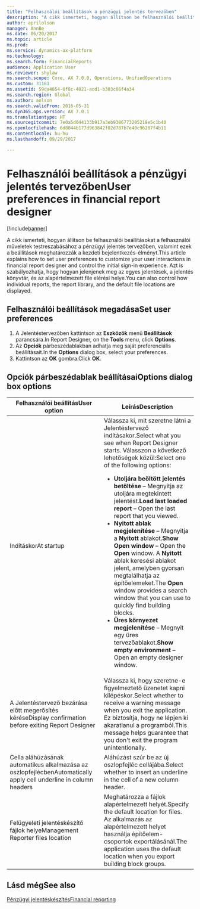 ```yaml
---
title: "Felhasználói beállítások a pénzügyi jelentés tervezőben"
description: "A cikk ismerteti, hogyan állítson be felhasználói beállításokat a felhasználói műveletek testreszabásához a pénzügyi jelentés tervezőben, valamint ezek a beállítások meghatározzák a kezdeti bejelentkezés-élményt. Azt is szabályozhatja, hogy hogyan jelenjenek meg az egyes jelentések, a jelentés könyvtár, és az alapértelmezett file elérési helye."
author: aprilolson
manager: AnnBe
ms.date: 06/20/2017
ms.topic: article
ms.prod: 
ms.service: dynamics-ax-platform
ms.technology: 
ms.search.form: FinancialReports
audience: Application User
ms.reviewer: shylaw
ms.search.scope: Core, AX 7.0.0, Operations, UnifiedOperations
ms.custom: 31161
ms.assetid: 59da4854-0f8c-4021-acd1-b303c06f4a34
ms.search.region: Global
ms.author: aolson
ms.search.validFrom: 2016-05-31
ms.dyn365.ops.version: AX 7.0.1
ms.translationtype: HT
ms.sourcegitcommit: 7e0a5d044133b917a3eb9386773205218e5c1b40
ms.openlocfilehash: 6d8044b177d963842f02d787b7e40c96287f4b11
ms.contentlocale: hu-hu
ms.lasthandoff: 09/29/2017

---
```


# <a name="user-preferences-in-financial-report-designer"></a><span data-ttu-id="3ffe7-104">Felhasználói beállítások a pénzügyi jelentés tervezőben</span><span class="sxs-lookup"><span data-stu-id="3ffe7-104">User preferences in financial report designer</span></span>

[!include[banner](../includes/banner.md)]


<span data-ttu-id="3ffe7-105">A cikk ismerteti, hogyan állítson be felhasználói beállításokat a felhasználói műveletek testreszabásához a pénzügyi jelentés tervezőben, valamint ezek a beállítások meghatározzák a kezdeti bejelentkezés-élményt.</span><span class="sxs-lookup"><span data-stu-id="3ffe7-105">This article explains how to set user preferences to customize your user interactions in financial report designer and control the initial sign-in experience.</span></span> <span data-ttu-id="3ffe7-106">Azt is szabályozhatja, hogy hogyan jelenjenek meg az egyes jelentések, a jelentés könyvtár, és az alapértelmezett file elérési helye.</span><span class="sxs-lookup"><span data-stu-id="3ffe7-106">You can also control how individual reports, the report library, and the default file locations are displayed.</span></span> 

<a name="set-user-preferences"></a><span data-ttu-id="3ffe7-107">Felhasználói beállítások megadása</span><span class="sxs-lookup"><span data-stu-id="3ffe7-107">Set user preferences</span></span>
--------------------

1.  <span data-ttu-id="3ffe7-108">A Jelentéstervezőben kattintson az **Eszközök** menü **Beállítások** parancsára.</span><span class="sxs-lookup"><span data-stu-id="3ffe7-108">In Report Designer, on the **Tools** menu, click **Options**.</span></span>
2.  <span data-ttu-id="3ffe7-109">Az **Opciók** párbeszédablakban adhatja meg saját preferenciális beállításait.</span><span class="sxs-lookup"><span data-stu-id="3ffe7-109">In the **Options** dialog box, select your preferences.</span></span>
3.  <span data-ttu-id="3ffe7-110">Kattintson az **OK** gombra.</span><span class="sxs-lookup"><span data-stu-id="3ffe7-110">Click **OK**.</span></span>

## <a name="options-dialog-box-options"></a><span data-ttu-id="3ffe7-111">Opciók párbeszédablak beállításai</span><span class="sxs-lookup"><span data-stu-id="3ffe7-111">Options dialog box options</span></span>
<table>
<thead>
<tr class="header">
<th><span data-ttu-id="3ffe7-112">Felhasználói beállítás</span><span class="sxs-lookup"><span data-stu-id="3ffe7-112">User option</span></span></th>
<th><span data-ttu-id="3ffe7-113">Leírás</span><span class="sxs-lookup"><span data-stu-id="3ffe7-113">Description</span></span></th>
</tr>
</thead>
<tbody>
<tr class="odd">
<td><span data-ttu-id="3ffe7-114">Indításkor</span><span class="sxs-lookup"><span data-stu-id="3ffe7-114">At startup</span></span></td>
<td><span data-ttu-id="3ffe7-115">Válassza ki, mit szeretne látni a Jelentéstervező indításakor.</span><span class="sxs-lookup"><span data-stu-id="3ffe7-115">Select what you see when Report Designer starts.</span></span> <span data-ttu-id="3ffe7-116">Válasszon a következő lehetőségek közül:</span><span class="sxs-lookup"><span data-stu-id="3ffe7-116">Select one of the following options:</span></span>
<ul>
<li><span data-ttu-id="3ffe7-117"><strong>Utoljára beöltött jelentés betöltése</strong> – Megnyitja az utoljára megtekintett jelentést.</span><span class="sxs-lookup"><span data-stu-id="3ffe7-117"><strong>Load last loaded report</strong> – Open the last report that you viewed.</span></span></li>
<li><span data-ttu-id="3ffe7-118"><strong>Nyitott ablak megjelenítése</strong> – Megnyitja a <strong>Nyitott</strong> ablakot.</span><span class="sxs-lookup"><span data-stu-id="3ffe7-118"><strong>Show Open window</strong> – Open the <strong>Open</strong> window.</span></span> <span data-ttu-id="3ffe7-119">A <strong>Nyitott</strong> ablak keresési ablakot jelent, amelyben gyorsan megtalálhatja az építőelemeket.</span><span class="sxs-lookup"><span data-stu-id="3ffe7-119">The <strong>Open</strong> window provides a search window that you can use to quickly find building blocks.</span></span></li>
<li><span data-ttu-id="3ffe7-120"><strong>Üres környezet megjelenítése</strong> – Megnyit egy üres tervezőablakot.</span><span class="sxs-lookup"><span data-stu-id="3ffe7-120"><strong>Show empty environment</strong> – Open an empty designer window.</span></span></li>
</ul></td>
</tr>
<tr class="even">
<td><span data-ttu-id="3ffe7-121">A Jelentéstervező bezárása előtt megerősítés kérése</span><span class="sxs-lookup"><span data-stu-id="3ffe7-121">Display confirmation before exiting Report Designer</span></span></td>
<td><span data-ttu-id="3ffe7-122">Válassza ki, hogy szeretne-e figyelmeztető üzenetet kapni kilépéskor.</span><span class="sxs-lookup"><span data-stu-id="3ffe7-122">Select whether to receive a warning message when you exit the application.</span></span> <span data-ttu-id="3ffe7-123">Ez biztosítja, hogy ne lépjen ki akaratlanul a programból.</span><span class="sxs-lookup"><span data-stu-id="3ffe7-123">This message helps guarantee that you don't exit the program unintentionally.</span></span></td>
</tr>
<tr class="odd">
<td><span data-ttu-id="3ffe7-124">Cella aláhúzásának automatikus alkalmazása az oszlopfejlécben</span><span class="sxs-lookup"><span data-stu-id="3ffe7-124">Automatically apply cell underline in column headers</span></span></td>
<td><span data-ttu-id="3ffe7-125">Aláhúzást szúr be az új oszlopfejléc cellájába.</span><span class="sxs-lookup"><span data-stu-id="3ffe7-125">Select whether to insert an underline in the cell of a new column header.</span></span></td>
</tr>
<tr class="even">
<td><span data-ttu-id="3ffe7-126">Felügyeleti jelentéskészítő fájlok helye</span><span class="sxs-lookup"><span data-stu-id="3ffe7-126">Management Reporter files location</span></span></td>
<td><span data-ttu-id="3ffe7-127">Meghatározza a fájlok alapértelmezett helyét.</span><span class="sxs-lookup"><span data-stu-id="3ffe7-127">Specify the default location for files.</span></span> <span data-ttu-id="3ffe7-128">Az alkalmazás az alapértelmezett helyet használja építőelem-csoportok exportálásánál.</span><span class="sxs-lookup"><span data-stu-id="3ffe7-128">The application uses the default location when you export building block groups.</span></span></td>
</tr>
</tbody>
</table>



<a name="see-also"></a><span data-ttu-id="3ffe7-129">Lásd még</span><span class="sxs-lookup"><span data-stu-id="3ffe7-129">See also</span></span>
--------

[<span data-ttu-id="3ffe7-130">Pénzügyi jelentéskészítés</span><span class="sxs-lookup"><span data-stu-id="3ffe7-130">Financial reporting</span></span>](financial-reporting-intro.md)




